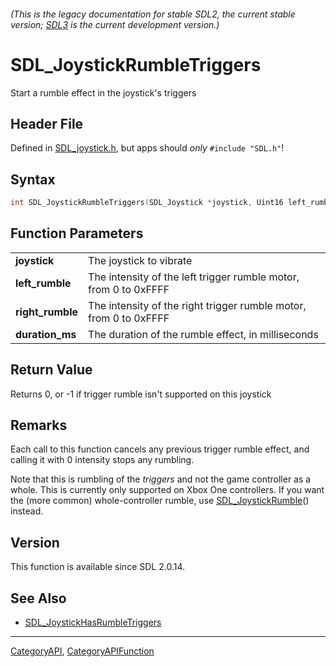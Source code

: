 ###### (This is the legacy documentation for stable SDL2, the current stable version; [SDL3](https://wiki.libsdl.org/SDL3/) is the current development version.)
# SDL_JoystickRumbleTriggers

Start a rumble effect in the joystick's triggers

## Header File

Defined in [SDL_joystick.h](https://github.com/libsdl-org/SDL/blob/SDL2/include/SDL_joystick.h), but apps should _only_ `#include "SDL.h"`!

## Syntax

```c
int SDL_JoystickRumbleTriggers(SDL_Joystick *joystick, Uint16 left_rumble, Uint16 right_rumble, Uint32 duration_ms);

```

## Function Parameters

|                      |                                                                   |
| -------------------- | ----------------------------------------------------------------- |
| **joystick**         | The joystick to vibrate                                           |
| **left_rumble**      | The intensity of the left trigger rumble motor, from 0 to 0xFFFF  |
| **right_rumble**     | The intensity of the right trigger rumble motor, from 0 to 0xFFFF |
| **duration_ms**      | The duration of the rumble effect, in milliseconds                |

## Return Value

Returns 0, or -1 if trigger rumble isn't supported on this joystick

## Remarks

Each call to this function cancels any previous trigger rumble effect, and
calling it with 0 intensity stops any rumbling.

Note that this is rumbling of the _triggers_ and not the game controller as
a whole. This is currently only supported on Xbox One controllers. If you
want the (more common) whole-controller rumble, use
[SDL_JoystickRumble](SDL_JoystickRumble)() instead.

## Version

This function is available since SDL 2.0.14.

## See Also

* [SDL_JoystickHasRumbleTriggers](SDL_JoystickHasRumbleTriggers)

----
[CategoryAPI](CategoryAPI), [CategoryAPIFunction](CategoryAPIFunction)

